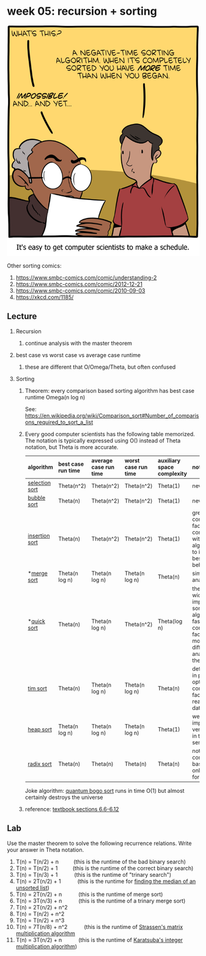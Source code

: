 # week 05: recursion + sorting

<center>
<img src=1612627667-20210206.png />
</center>

Other sorting comics:
1. https://www.smbc-comics.com/comic/understanding-2
1. https://www.smbc-comics.com/comic/2012-12-21
1. https://www.smbc-comics.com/comic/2010-09-03
1. https://xkcd.com/1185/

## Lecture

1. Recursion

    1. continue analysis with the master theorem

1. best case vs worst case vs average case runtime

    1. these are different that O/Omega/Theta, but often confused

1. Sorting

    1. Theorem: every comparison based sorting algorithm has best case runtime Omega(n log n)

       See: https://en.wikipedia.org/wiki/Comparison_sort#Number_of_comparisons_required_to_sort_a_list

   1. Every good computer scientists has the following table memorized.
      The notation is typically expressed using O() instead of Theta notation, but Theta is more accurate.

      | algorithm         | best case run time | average case run time | worst case run time | auxiliary space complexity | notes |
      | ----------------- | ------------------ | --------------------- | ------------------- | -------------------------- | ----- | 
      | [selection sort](https://en.wikipedia.org/wiki/Selection_sort)    | Theta(n^2) | Theta(n^2) | Theta(n^2) | Theta(1) | never used |
      | [bubble sort](https://en.wikipedia.org/wiki/Bubble_sort) | Theta(n) | Theta(n^2) | Theta(n^2) | Theta(1) | never used |
      | [insertion sort](https://en.wikipedia.org/wiki/Insertion_sort) | Theta(n) | Theta(n^2) | Theta(n^2) | Theta(1) | great constant factor; combined with other algorithms to improve best case behavior |
      | \*[merge sort](https://en.wikipedia.org/wiki/Merge_sort) | Theta(n log n) | Theta(n log n) | Theta(n log n) | Theta(n) | simple, easy analysis |
      | \*[quick sort](https://en.wikipedia.org/wiki/Quicksort) | Theta(n) | Theta(n log n) | Theta(n^2) | Theta(log n) | the most widely implemented sorting algorithm; fast constant factor but more difficult to analyze theoretically |
      | [tim sort](https://en.wikipedia.org/wiki/Timsort)   | Theta(n) | Theta(n log n) | Theta(n log n) | Theta(n) | default sort in python; optimized constant factor for real world data |
      | [heap sort](https://en.wikipedia.org/wiki/Heapsort) | Theta(n log n) | Theta(n log n) | Theta(n log n) | Theta(1) | we will implement a version later in the semester |
      | [radix sort](https://en.wikipedia.org/wiki/Radix_sort) | Theta(n) | Theta(n) | Theta(n) | Theta(n) | not a comparison based sort; only works for integers |

      Joke algorithm: [quantum bogo sort](https://quantumcomputing.stackexchange.com/questions/1265/what-can-we-learn-from-quantum-bogosort) runs in time O(1) but almost certainly destroys the universe

   1. reference: [textbook sections 6.6-6.12](https://runestone.academy/runestone/books/published/pythonds/SortSearch/toctree.html)

## Lab

Use the master theorem to solve the following recurrence relations.
Write your answer in Theta notation.

1. T(n) = T(n/2) + n&nbsp;&nbsp;&nbsp;&nbsp;&nbsp;&nbsp;&nbsp;&nbsp;&nbsp;&nbsp;(this is the runtime of the bad binary search)
1. T(n) = T(n/2) + 1&nbsp;&nbsp;&nbsp;&nbsp;&nbsp;&nbsp;&nbsp;&nbsp;&nbsp;&nbsp;(this is the runtime of the correct binary search)
1. T(n) = T(n/3) + 1    &nbsp;&nbsp;&nbsp;&nbsp;&nbsp;&nbsp;&nbsp;&nbsp;&nbsp;&nbsp;(this is the runtime of "trinary search")
1. T(n) = 2T(n/2) + 1    &nbsp;&nbsp;&nbsp;&nbsp;&nbsp;&nbsp;&nbsp;&nbsp;&nbsp;&nbsp;(this is the runtime for [finding the median of an unsorted list](https://en.wikipedia.org/wiki/Quickselect))
1. T(n) = 2T(n/2) + n    &nbsp;&nbsp;&nbsp;&nbsp;&nbsp;&nbsp;&nbsp;&nbsp;&nbsp;&nbsp;(this is the runtime of merge sort)
1. T(n) = 3T(n/3) + n    &nbsp;&nbsp;&nbsp;&nbsp;&nbsp;&nbsp;&nbsp;&nbsp;&nbsp;&nbsp;(this is the runtime of a trinary merge sort)
1. T(n) = 2T(n/2) + n^2
1. T(n) = T(n/2) + n^2
1. T(n) = T(n/2) + n^3
1. T(n) = 7T(n/8) + n^2  &nbsp;&nbsp;&nbsp;&nbsp;&nbsp;&nbsp;&nbsp;&nbsp;&nbsp;&nbsp;(this is the runtime of [Strassen's matrix multiplication algorithm](https://en.wikipedia.org/wiki/Strassen_algorithm)
1. T(n) = 3T(n/2) + n &nbsp;&nbsp;&nbsp;&nbsp;&nbsp;&nbsp;&nbsp;&nbsp;&nbsp;&nbsp;(this is the runtime of [Karatsuba's integer multiplication algorithm](https://en.wikipedia.org/wiki/Karatsuba_algorithm))
